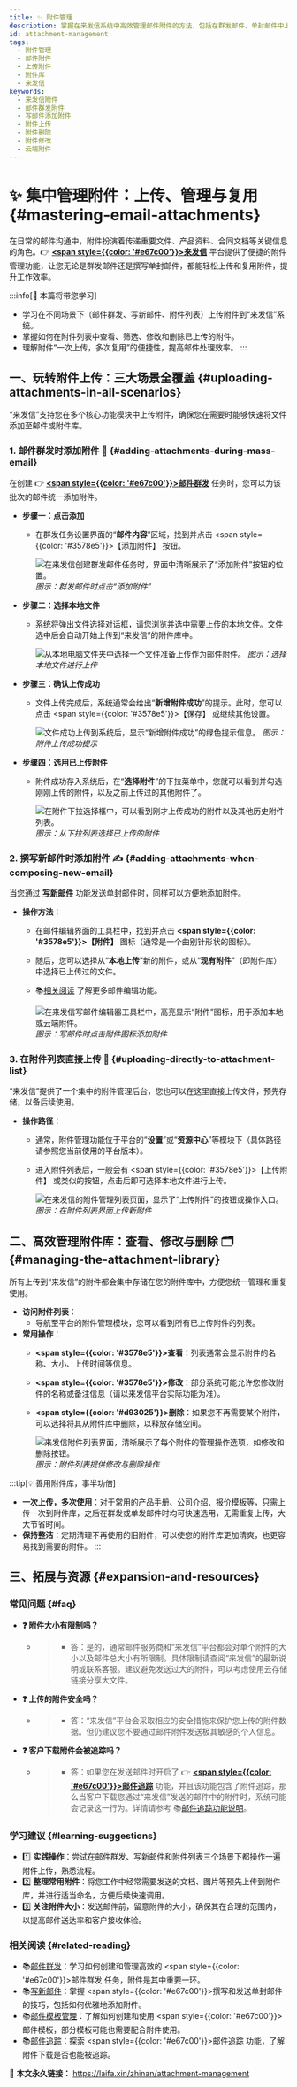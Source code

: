 ```yaml
---
title: ✨ 附件管理
description: 掌握在来发信系统中高效管理邮件附件的方法，包括在群发邮件、单封邮件中上传附件，以及在附件库中查看、修改和删除附件，让您的附件使用更便捷，邮件发送更专业。
id: attachment-management
tags:
  - 附件管理
  - 邮件附件
  - 上传附件
  - 附件库
  - 来发信
keywords:
  - 来发信附件
  - 邮件群发附件
  - 写邮件添加附件
  - 附件上传
  - 附件删除
  - 附件修改
  - 云端附件
---
```


# ✨ 集中管理附件：上传、管理与复用 {#mastering-email-attachments}

在日常的邮件沟通中，附件扮演着传递重要文件、产品资料、合同文档等关键信息的角色。👉 [**<span style={{color: '#e67c00'}}>来发信</span>**](https://laifaxin.com) 平台提供了便捷的附件管理功能，让您无论是群发邮件还是撰写单封邮件，都能轻松上传和复用附件，提升工作效率。

:::info[🎯 本篇将带您学习]
- 学习在不同场景下（邮件群发、写新邮件、附件列表）上传附件到“来发信”系统。
- 掌握如何在附件列表中查看、筛选、修改和删除已上传的附件。
- 理解附件“一次上传，多次复用”的便捷性，提高邮件处理效率。
:::

## 一、玩转附件上传：三大场景全覆盖 {#uploading-attachments-in-all-scenarios}

“来发信”支持您在多个核心功能模块中上传附件，确保您在需要时能够快速将文件添加至邮件或附件库。

### 1. 邮件群发时添加附件 🚀 {#adding-attachments-during-mass-email}

在创建 👉 [**<span style={{color: '#e67c00'}}>邮件群发</span>**](https://web.laifaxin.com/marketing/tasks) 任务时，您可以为该批次的邮件统一添加附件。

- **步骤一：点击添加**
  - 在群发任务设置界面的“**邮件内容**”区域，找到并点击 <span style={{color: '#3578e5'}}>【添加附件】</span> 按钮。

    ![在来发信创建群发邮件任务时，界面中清晰展示了“添加附件”按钮的位置。](https://cos.files.maozhishi.com/public/attachments/xsj/1641801106889.png)
    _图示：群发邮件时点击“添加附件”_ 

- **步骤二：选择本地文件**
  - 系统将弹出文件选择对话框，请您浏览并选中需要上传的本地文件。文件选中后会自动开始上传到“来发信”的附件库中。

    ![从本地电脑文件夹中选择一个文件准备上传作为邮件附件。](https://cos.files.maozhishi.com/public/attachments/xsj/1641801106890.png)
    _图示：选择本地文件进行上传_ 

- **步骤三：确认上传成功**
  - 文件上传完成后，系统通常会给出“**新增附件成功**”的提示。此时，您可以点击 <span style={{color: '#3578e5'}}>【保存】</span> 或继续其他设置。

    ![文件成功上传到系统后，显示“新增附件成功”的绿色提示信息。](https://cos.files.maozhishi.com/public/attachments/xsj/1641801106891.png)
    _图示：附件上传成功提示_ 

- **步骤四：选用已上传附件**
  - 附件成功存入系统后，在“**选择附件**”的下拉菜单中，您就可以看到并勾选刚刚上传的附件，以及之前上传过的其他附件了。

    ![在附件下拉选择框中，可以看到刚才上传成功的附件以及其他历史附件列表。](https://cos.files.maozhishi.com/public/attachments/xsj/1641801106892.png)
    _图示：从下拉列表选择已上传的附件_ 

### 2. 撰写新邮件时添加附件 ✍️ {#adding-attachments-when-composing-new-email}

当您通过 [**写新邮件**](./compose-new-email) 功能发送单封邮件时，同样可以方便地添加附件。

- **操作方法**：
  - 在邮件编辑界面的工具栏中，找到并点击 **<span style={{color: '#3578e5'}}>【附件】</span>** 图标（通常是一个曲别针形状的图标）。
  - 随后，您可以选择从“**本地上传**”新的附件，或从“**现有附件**”（即附件库）中选择已上传过的文件。
  - 📚[相关阅读](./email-editing#insert-attachment) 了解更多邮件编辑功能。

    ![在来发信写邮件编辑器工具栏中，高亮显示“附件”图标，用于添加本地或云端附件。](https://cos.files.maozhishi.com/public/attachments/xsj/1641801106894.png)
    _图示：写邮件时点击附件图标添加附件_ 

### 3. 在附件列表直接上传 📂 {#uploading-directly-to-attachment-list}

“来发信”提供了一个集中的附件管理后台，您也可以在这里直接上传文件，预先存储，以备后续使用。

- **操作路径**：
  - 通常，附件管理功能位于平台的“**设置**”或“**资源中心**”等模块下（具体路径请参照您当前使用的平台版本）。
  - 进入附件列表后，一般会有 <span style={{color: '#3578e5'}}>【上传附件】</span> 或类似的按钮，点击后即可选择本地文件进行上传。

    ![在来发信的附件管理列表页面，显示了“上传附件”的按钮或操作入口。](https://cos.files.maozhishi.com/public/attachments/xsj/1641801106900.png)
    _图示：在附件列表界面上传新附件_ 

## 二、高效管理附件库：查看、修改与删除 🗂️ {#managing-the-attachment-library}

所有上传到“来发信”的附件都会集中存储在您的附件库中，方便您统一管理和重复使用。

- **访问附件列表**：
  - 导航至平台的附件管理模块，您可以看到所有已上传附件的列表。
- **常用操作**：
  - **<span style={{color: '#3578e5'}}>查看</span>**：列表通常会显示附件的名称、大小、上传时间等信息。
  - **<span style={{color: '#3578e5'}}>修改</span>**：部分系统可能允许您修改附件的名称或备注信息（请以来发信平台实际功能为准）。
  - **<span style={{color: '#d93025'}}>删除</span>**：如果您不再需要某个附件，可以选择将其从附件库中删除，以释放存储空间。

    ![来发信附件列表界面，清晰展示了每个附件的管理操作选项，如修改和删除按钮。](https://cos.files.maozhishi.com/public/attachments/xsj/1641801106901.png)
    _图示：附件列表提供修改与删除操作_ 

:::tip[💡 善用附件库，事半功倍]
- **一次上传，多次使用**：对于常用的产品手册、公司介绍、报价模板等，只需上传一次到附件库，之后在群发或单发邮件时均可快速选用，无需重复上传，大大节省时间。
- **保持整洁**：定期清理不再使用的旧附件，可以使您的附件库更加清爽，也更容易找到需要的附件。
:::

## 三、拓展与资源 {#expansion-and-resources}

### 常见问题 {#faq}

- **❓ 附件大小有限制吗？**
  - > - 答：是的，通常邮件服务商和“来发信”平台都会对单个附件的大小以及邮件总大小有所限制。具体限制请查阅“来发信”的最新说明或联系客服。建议避免发送过大的附件，可以考虑使用云存储链接分享大文件。
- **❓ 上传的附件安全吗？**
  - > - 答：“来发信”平台会采取相应的安全措施来保护您上传的附件数据。但仍建议您不要通过邮件附件发送极其敏感的个人信息。
- **❓ 客户下载附件会被追踪吗？**
  - > - 答：如果您在发送邮件时开启了 👉 [**<span style={{color: '#e67c00'}}>邮件追踪</span>**](https://web.laifaxin.com/settings/tracking) 功能，并且该功能包含了附件追踪，那么当客户下载您通过“来发信”发送的邮件中的附件时，系统可能会记录这一行为。详情请参考 📚[邮件追踪功能说明](./email-tracking)。

### 学习建议 {#learning-suggestions}

- 1️⃣ **实践操作**：尝试在邮件群发、写新邮件和附件列表三个场景下都操作一遍附件上传，熟悉流程。
- 2️⃣ **整理常用附件**：将您工作中经常需要发送的文档、图片等预先上传到附件库，并进行适当命名，方便后续快速调用。
- 3️⃣ **关注附件大小**：发送邮件前，留意附件的大小，确保其在合理的范围内，以提高邮件送达率和客户接收体验。

### 相关阅读 {#related-reading}

- 📚[邮件群发](./email-mass-sending)：学习如何创建和管理高效的 <span style={{color: '#e67c00'}}>邮件群发</span> 任务，附件是其中重要一环。
- 📚[写新邮件](./compose-new-email)：掌握 <span style={{color: '#e67c00'}}>撰写和发送单封邮件</span> 的技巧，包括如何优雅地添加附件。
- 📚[邮件模板管理](./email-templates)：了解如何创建和使用 <span style={{color: '#e67c00'}}>邮件模板</span>，部分模板可能也需要配合附件使用。
- 📚[邮件追踪](./email-tracking)：探索 <span style={{color: '#e67c00'}}>邮件追踪</span> 功能，了解附件下载是否也能被追踪。

🔗 **本文永久链接：** https://laifa.xin/zhinan/attachment-management